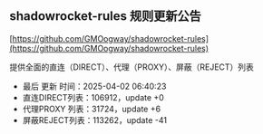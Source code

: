 ## shadowrocket-rules 规则更新公告

[https://github.com/GMOogway/shadowrocket-rules](https://github.com/GMOogway/shadowrocket-rules)

提供全面的直连（DIRECT）、代理（PROXY）、屏蔽（REJECT）列表
- 最后 更新 时间：2025-04-02 06:40:23
- 直连DIRECT列表：106912，update +0
- 代理PROXY 列表：31724，update +6
- 屏蔽REJECT列表：113262，update -41